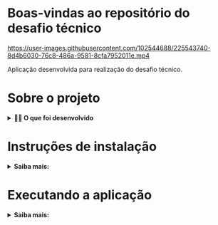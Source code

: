 # Boas-vindas ao repositório do desafio técnico
https://user-images.githubusercontent.com/102544688/225543740-8d4b6030-76c8-486a-9581-8cfa7952011e.mp4

Aplicação desenvolvida para realização do desafio técnico.

# Sobre o projeto

<details>
  <summary><strong>👨‍💻  O que foi desenvolvido</strong></summary>

  Consiste em uma aplicação Front-end renderizando tabela com livros e seus respectivos atributos e informações,
  com dados consumidos do Back-end.

  <br>
  <summary><strong>👉 Quais as funcionalidades:</strong></summary>
  
  - Filtrar os livros por autor, título ou idioma;
  - Filtrar os livros por período em ano;
  - Limpar os filtros;
  - Tabela feita com paginação, mostrando até 10 livros por página;
  - Mostra a quantidade de livros encontrados.

  <br>
</details>

# Instruções de instalação

<details>
  <summary><strong>Saiba mais:</strong></summary>
  <summary><strong>👉 Passo 1:</strong></summary>

  - Clone o repositório:
   ```git clone git@github.com:thaimorais/Desafio-T-cnico-Beon.git```
  - Na pasta Back-end, instale as dependências:
   ```npm install```
  - Na pasta Front-end, instale as dependências:
   ```npm install```

  <br>

  <summary><strong>👉 Passo 2, portas utilizadas:</strong></summary>
  
  O banco de dados (MongoDB) rodará na porta 27017;
  <br>
  A aplicação Back-end rodará na porta 3006;
  <br>
  A aplicação Front-end rodará na porta 3000;

  - <strong>Certifique-se de que estas portas não estejam em uso para que não haja conflito.</strong> -

  <br>

  <summary><strong>👉 Passo 3, popule o banco de dados:</strong></summary>

  - Na pasta Back-end, execute o comando:
   ```mongoimport -d books -c books --file db.json```

  <br>
</details>

# Executando a aplicação

<details>
  <summary><strong>Saiba mais:</strong></summary>
  <summary><strong>👉 Back-end:</strong></summary>

  - Na pasta Back-end, execute o comando:
   ```npm run dev``` ou ```npm start```

  Deverá aparecer a mensagem 'Running server on port: 3006'.
  
  É recomendado utilizar o comando 'npm run dev' que executará o nodemon. Ele ficará ativo e atualizará caso sejam feitas alterações nos arquivos.

  <br>
  <summary><strong>👉 Front-end:</strong></summary>

  - Na pasta Front-end, execute o comando:
   ```npm start```
  
  O comando abrirá uma aba no seu navegador exibindo a aplicação. O Back-end deverá estar executando corretamente
  para que sejam renderizados os livros.

  <br>
  <summary><strong>👉 Testes:</strong></summary>

  A aplicação possui teste unitário da camada service. Para executá-lo, na pasta Back-end, execute:

   ```npm run test tests/unit/BookService,test.ts```

  <br>
</details>
